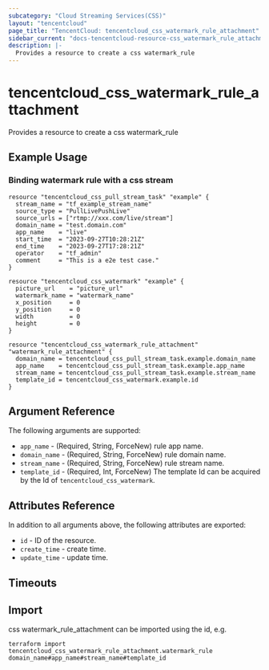 ```yaml
---
subcategory: "Cloud Streaming Services(CSS)"
layout: "tencentcloud"
page_title: "TencentCloud: tencentcloud_css_watermark_rule_attachment"
sidebar_current: "docs-tencentcloud-resource-css_watermark_rule_attachment"
description: |-
  Provides a resource to create a css watermark_rule
---
```


# tencentcloud_css_watermark_rule_attachment

Provides a resource to create a css watermark_rule

## Example Usage

### Binding watermark rule with a css stream

```hcl
resource "tencentcloud_css_pull_stream_task" "example" {
  stream_name = "tf_example_stream_name"
  source_type = "PullLivePushLive"
  source_urls = ["rtmp://xxx.com/live/stream"]
  domain_name = "test.domain.com"
  app_name    = "live"
  start_time  = "2023-09-27T10:28:21Z"
  end_time    = "2023-09-27T17:28:21Z"
  operator    = "tf_admin"
  comment     = "This is a e2e test case."
}

resource "tencentcloud_css_watermark" "example" {
  picture_url    = "picture_url"
  watermark_name = "watermark_name"
  x_position     = 0
  y_position     = 0
  width          = 0
  height         = 0
}

resource "tencentcloud_css_watermark_rule_attachment" "watermark_rule_attachment" {
  domain_name = tencentcloud_css_pull_stream_task.example.domain_name
  app_name    = tencentcloud_css_pull_stream_task.example.app_name
  stream_name = tencentcloud_css_pull_stream_task.example.stream_name
  template_id = tencentcloud_css_watermark.example.id
}
```

## Argument Reference

The following arguments are supported:

* `app_name` - (Required, String, ForceNew) rule app name.
* `domain_name` - (Required, String, ForceNew) rule domain name.
* `stream_name` - (Required, String, ForceNew) rule stream name.
* `template_id` - (Required, Int, ForceNew) The template Id can be acquired by the Id of `tencentcloud_css_watermark`.

## Attributes Reference

In addition to all arguments above, the following attributes are exported:

* `id` - ID of the resource.
* `create_time` - create time.
* `update_time` - update time.


## Timeouts

<no value>


## Import

css watermark_rule_attachment can be imported using the id, e.g.

```
terraform import tencentcloud_css_watermark_rule_attachment.watermark_rule domain_name#app_name#stream_name#template_id
```

